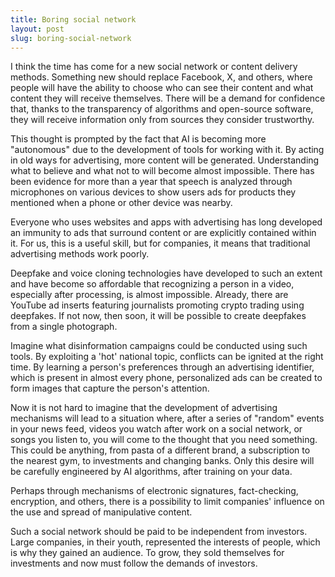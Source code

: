```yaml
---
title: Boring social network
layout: post
slug: boring-social-network
---
```

I think the time has come for a new social network or content delivery methods. Something new should replace Facebook, X, and others, where people will have the ability to choose who can see their content and what content they will receive themselves. There will be a demand for confidence that, thanks to the transparency of algorithms and open-source software, they will receive information only from sources they consider trustworthy.

This thought is prompted by the fact that AI is becoming more "autonomous" due to the development of tools for working with it. By acting in old ways for advertising, more content will be generated. Understanding what to believe and what not to will become almost impossible. There has been evidence for more than a year that speech is analyzed through microphones on various devices to show users ads for products they mentioned when a phone or other device was nearby.

Everyone who uses websites and apps with advertising has long developed an immunity to ads that surround content or are explicitly contained within it. For us, this is a useful skill, but for companies, it means that traditional advertising methods work poorly.

Deepfake and voice cloning technologies have developed to such an extent and have become so affordable that recognizing a person in a video, especially after processing, is almost impossible. Already, there are YouTube ad inserts featuring journalists promoting crypto trading using deepfakes. If not now, then soon, it will be possible to create deepfakes from a single photograph.

Imagine what disinformation campaigns could be conducted using such tools. By exploiting a 'hot' national topic, conflicts can be ignited at the right time. By learning a person's preferences through an advertising identifier, which is present in almost every phone, personalized ads can be created to form images that capture the person's attention.

Now it is not hard to imagine that the development of advertising mechanisms will lead to a situation where, after a series of "random" events in your news feed, videos you watch after work on a social network, or songs you listen to, you will come to the thought that you need something. This could be anything, from pasta of a different brand, a subscription to the nearest gym, to investments and changing banks. Only this desire will be carefully engineered by AI algorithms, after training on your data.

Perhaps through mechanisms of electronic signatures, fact-checking, encryption, and others, there is a possibility to limit companies' influence on the use and spread of manipulative content.

Such a social network should be paid to be independent from investors. Large companies, in their youth, represented the interests of people, which is why they gained an audience. To grow, they sold themselves for investments and now must follow the demands of investors.